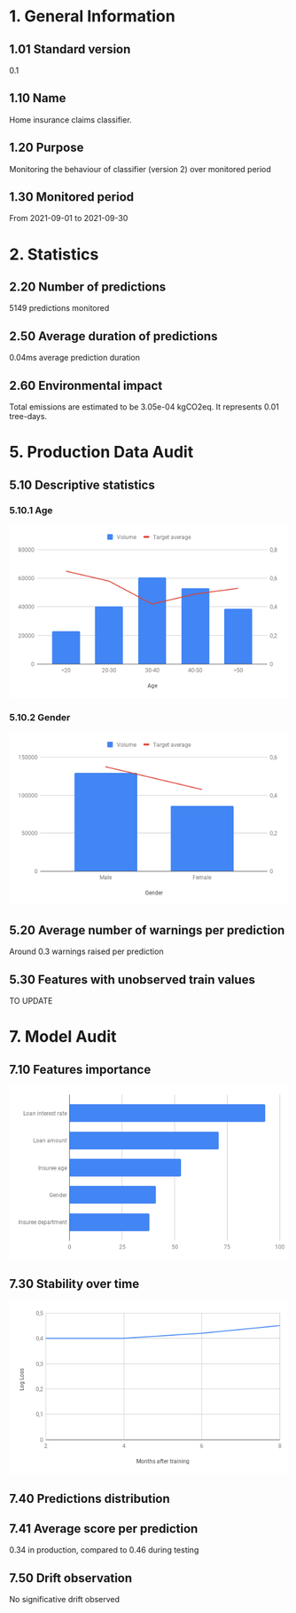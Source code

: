 # 1. General Information
## 1.01 Standard version
0.1
## 1.10 Name
Home insurance claims classifier.
## 1.20 Purpose
Monitoring the behaviour of classifier (version 2) over monitored period
## 1.30 Monitored period
From 2021-09-01 to 2021-09-30 


# 2. Statistics 
## 2.20 Number of predictions
5149 predictions monitored
## 2.50 Average duration of predictions
0.04ms average prediction duration
## 2.60 Environmental impact
Total emissions are estimated to be 3.05e-04 kgCO2eq.
It represents 0.01 tree-days.


# 5. Production Data Audit
## 5.10 Descriptive statistics
### 5.10.1 Age
![](./img/chart1.png)
### 5.10.2 Gender
![](./img/chart2.png)
## 5.20 Average number of warnings per prediction
Around 0.3 warnings raised per prediction
## 5.30 Features with unobserved train values

TO UPDATE

# 7. Model Audit
## 7.10 Features importance
![](./img/chart3.png)
## 7.30 Stability over time
![](./img/chart5.png)
## 7.40 Predictions distribution

## 7.41 Average score per prediction
0.34 in production, compared to 0.46 during testing
## 7.50 Drift observation
No significative drift observed